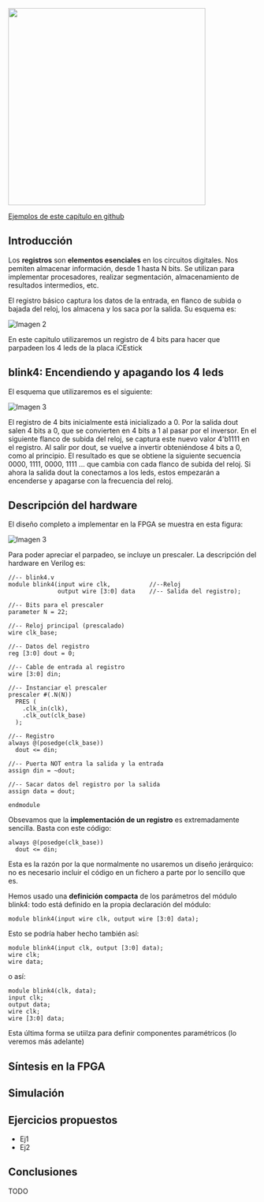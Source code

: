 <img src="https://github.com/Obijuan/open-fpga-verilog-tutorial/raw/master/tutorial/T08-register/images/T08-blink4-iCEstick-1.png" width="400" align="center">

[Ejemplos de este capítulo en github](https://github.com/Obijuan/open-fpga-verilog-tutorial/tree/master/tutorial/T08-register)

## Introducción
Los **registros** son **elementos esenciales** en los circuitos digitales. Nos pemiten almacenar información, desde 1 hasta N bits. Se utilizan para implementar procesadores, realizar segmentación, almacenamiento de resultados intermedios, etc.

El registro básico captura los datos de la entrada, en flanco de subida o bajada del reloj, los almacena y los saca por la salida. Su esquema es:

![Imagen 2](https://github.com/Obijuan/open-fpga-verilog-tutorial/raw/master/tutorial/T08-register/images/blink4-2.png)

En este capitulo utilizaremos un registro de 4 bits para hacer que parpadeen los 4 leds de la placa iCEstick

## blink4: Encendiendo y apagando los 4 leds

El esquema que utilizaremos es el siguiente:

![Imagen 3](https://github.com/Obijuan/open-fpga-verilog-tutorial/raw/master/tutorial/T08-register/images/blink4-3.png)

El registro de 4 bits inicialmente está inicializado a 0. Por la salida dout salen 4 bits a 0, que se convierten en 4 bits a 1 al pasar por el inversor. En el siguiente flanco de subida del reloj, se captura este nuevo valor 4'b1111 en el registro. Al salir por dout, se vuelve a invertir obteniéndose 4 bits a 0, como al principio.  El resultado es que se obtiene la siguiente secuencia  0000, 1111, 0000, 1111 ... que cambia con cada flanco de subida del reloj.  Si ahora la salida dout la conectamos a los leds, estos empezarán a encenderse y apagarse con la frecuencia del reloj.

## Descripción del hardware

El diseño completo a implementar en la FPGA se muestra en esta figura:

![Imagen 3](https://github.com/Obijuan/open-fpga-verilog-tutorial/raw/master/tutorial/T08-register/images/blink4-1.png)

Para poder apreciar el parpadeo, se incluye un prescaler. La descripción del hardware en Verilog es:

    //-- blink4.v
    module blink4(input wire clk,           //--Reloj
                  output wire [3:0] data    //-- Salida del registro);
    
    //-- Bits para el prescaler
    parameter N = 22;
    
    //-- Reloj principal (prescalado)
    wire clk_base;
    
    //-- Datos del registro
    reg [3:0] dout = 0;
    
    //-- Cable de entrada al registro
    wire [3:0] din;
    
    //-- Instanciar el prescaler
    prescaler #(.N(N))
      PRES (
        .clk_in(clk),
        .clk_out(clk_base)
      );
    
    //-- Registro
    always @(posedge(clk_base))
      dout <= din;
    
    //-- Puerta NOT entra la salida y la entrada
    assign din = ~dout;
    
    //-- Sacar datos del registro por la salida
    assign data = dout;
    
    endmodule

Obsevamos que la **implementación de un registro** es extremadamente sencilla. Basta con este código:

    always @(posedge(clk_base))
      dout <= din;

Esta es la razón por la que normalmente no usaremos un diseño jerárquico: no es necesario incluir el código en un fichero a parte por lo sencillo que es.

Hemos usado una **definición compacta** de los parámetros del módulo blink4: todo está definido en la propia declaración del módulo:

    module blink4(input wire clk, output wire [3:0] data);

Esto se podría haber hecho también así:

    module blink4(input clk, output [3:0] data);
    wire clk;
    wire data;
    
o así:

    module blink4(clk, data);
    input clk;
    output data;
    wire clk;
    wire [3:0] data;
    
Esta última forma se utiilza para definir componentes paramétricos (lo veremos más adelante)

## Síntesis en la FPGA




## Simulación

## Ejercicios propuestos
* Ej1
* Ej2

## Conclusiones
TODO



